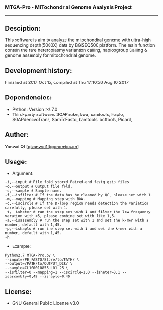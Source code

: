 ### **MTGA-Pro** - MiTochondrial Genome Analysis Project
---


Desciption: 
---
This software is aim to analyze the mitochondiral genome with ultra-high sequencing depth(5000X) data by BGISEQ500 platform. 
The main function contain the rare heteroplasmy variantion calling, haplopgroup Calling & genome assembly for mitochondrial genome.

Development history:
---
Finished at 2017 Oct 15, compiled at Thu 17:10:58 Aug 10 2017

Dependencies:
---

+ Python: Version >2.7.0
+ Third-party software: SOAPnuke, bwa, samtools, Haplo, SOAPdenovoTrans, SamToFastq, bamtools, bcftools, Picard, 


Auther:
---
Yanwei QI [qiyanwei1@genomics.cn]

Usage:
---

* Argument:

```
-i,--input # File fold stored Paired-end fastq gzip files.
-o,--output # Output file fold.
-s,--sample # Sample name.
-f,--isfilter # If the data has be cleaned by QC, please set with 1. 
-m,--mapping # Mapping step with BWA.
-c,--iscircle # If the D-loop region needs detection the variation carefully, please set with 1.
-t,--isheter # run the step set with 1 and filter the low frequency varation with <5, please combine set with like 1,5.
-a,--isassembly # run the step set with 1 and set the k-mer with a number, default with 1,45.
-p,--ishaplo # run the step set with 1 and set the k-mer with a number, default with 1,45.
-h
```
* Example:

```
Python2.7 MTGA-Pro.py \
--input=/PE_FASTQ/Store/to/PATH/ \
--output=/PATH/to/OUTPUT_DIR/ \
--sample=CL100010855_L01_25 \
--isfilter=0 --mapping=1 --iscircle=1,0 --isheter=0,1 --isassembly=0,45 --ishaplo=0,45
```

License:
---
* GNU General Public License v3.0
